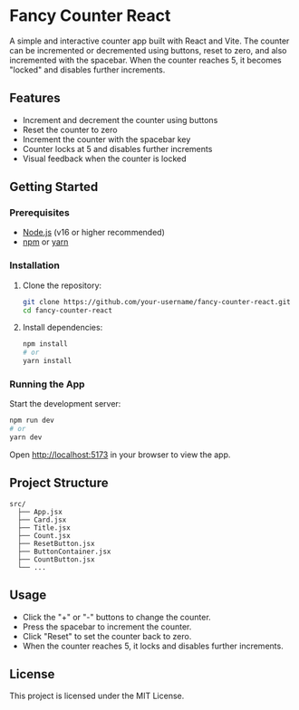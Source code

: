 # Fancy Counter React

A simple and interactive counter app built with React and Vite. The counter can be incremented or decremented using buttons, reset to zero, and also incremented with the spacebar. When the counter reaches 5, it becomes "locked" and disables further increments.

## Features

- Increment and decrement the counter using buttons
- Reset the counter to zero
- Increment the counter with the spacebar key
- Counter locks at 5 and disables further increments
- Visual feedback when the counter is locked

## Getting Started

### Prerequisites

- [Node.js](https://nodejs.org/) (v16 or higher recommended)
- [npm](https://www.npmjs.com/) or [yarn](https://yarnpkg.com/)

### Installation

1. Clone the repository:
   ```sh
   git clone https://github.com/your-username/fancy-counter-react.git
   cd fancy-counter-react
   ```

2. Install dependencies:
   ```sh
   npm install
   # or
   yarn install
   ```

### Running the App

Start the development server:
```sh
npm run dev
# or
yarn dev
```
Open [http://localhost:5173](http://localhost:5173) in your browser to view the app.

## Project Structure

```
src/
  ├── App.jsx
  ├── Card.jsx
  ├── Title.jsx
  ├── Count.jsx
  ├── ResetButton.jsx
  ├── ButtonContainer.jsx
  ├── CountButton.jsx
  └── ...
```

## Usage

- Click the "+" or "-" buttons to change the counter.
- Press the spacebar to increment the counter.
- Click "Reset" to set the counter back to zero.
- When the counter reaches 5, it locks and disables further increments.

## License

This project is licensed under the MIT License.
